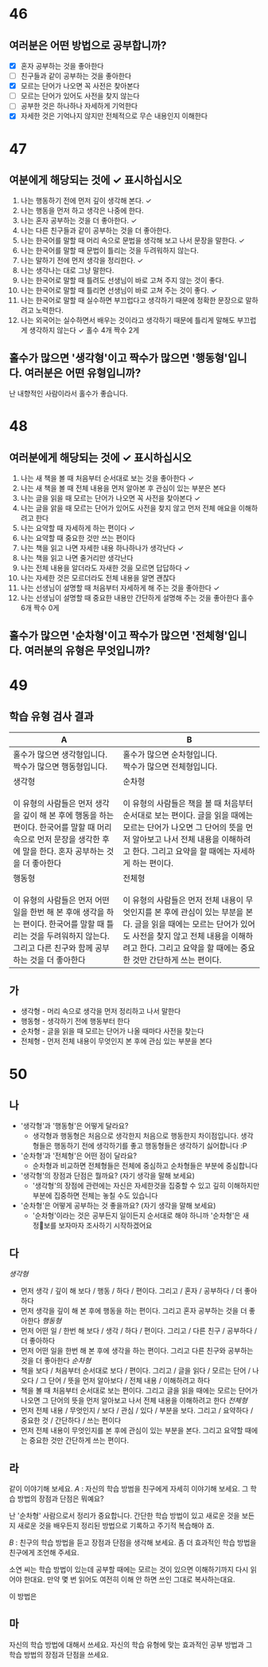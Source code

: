 # 46
## 여러분은 어떤 방법으로 공부합니까?

- [x] 혼자 공부하는 것을 좋아한다
- [ ] 친구들과 같이 공부하는 것을 좋아한다
- [x] 모르는 단어가 나오면 꼭 사전은 찾아본다
- [ ] 모르는 단어가 있어도 사전을 찾지 않는다
- [ ] 공부한 것은 하나하나 자세하게 기억한다
- [x] 자세한 것은 기억나지 않지만 전체적으로 무슨 내용인지 이해한다
# 47
## 여분에게 해당되는 것에 ✓ 표시하십시오
1. 나는 행동하기 전에 먼저 깊이 생각해 본다. ✓
2. 나는 행동을 먼저 하고 생각은 나중에 한다.
3. 나는 혼자 공부하는 것을 더 좋아한다. ✓
4. 나는 다른 친구들과 같이 공부하는 것을 더 좋아한다.
5. 나는 한국어를 말할 때 머리 속으로 문법을 생각해 보고 나서 문장을 말한다. ✓
6. 나는 한국어를 말할 때 문법이 틀리는 것을 두려워하지 않는다.
7. 나는 말하기 전에 먼저 생각을  정리한다. ✓
8. 나는 생각나는 대로 그냥 말한다.
9. 나는 한국어로 말할 때 틀려도 선생님이 바로 고쳐 주지 않는 것이 좋다.
10. 나는 한국어로 말할 때 틀리면 선생님이 바로 고쳐 주는 것이 좋다. ✓
11. 나는 한국어로 말할 때 실수하면 부끄럽다고 생각하기 때문에 정확한 문장으로 말하려고 노력한다.
12. 나는 외국어는 실수하면서 배우는 것이라고 생각하기 때문에 틀리게 말해도 부끄럽게 생각하지 않는다   ✓
홀수 4개 
짝수 2게
## 홀수가 많으면 '생각형'이고 짝수가 많으면 '행동형'입니다. 여러분은 어떤 유형입니까?
난 내향적인 사람이라서 홀수가 좋습니다.

# 48
## 여러분에게 해당되는 것에 ✓ 표시하십시오
1. 나는 새 책을 볼 때 처음부터 순서대로 보는 것을 좋아한다  ✓
2. 나는 새 책을 볼 때 전체 내용을 먼저 알아본 후 관심이 있는 부분은 본다
3. 나는 글을 읽을 때 모르는 단어가 나오면 꼭 사전을 찾아본다  ✓
4. 나는 글을 앍을 때 모르는 단어가 있어도 사전을 찾지 않고 먼저 전체 애요을 이해하려고 한다
5. 나는 요약할 때 자세하게 하는 편이다  ✓
6. 나는 요약할 때 중요한 것만 쓰는 편이다  
7. 나는 책을 읽고 나면 자세한 내용 하나하나가 생각난다  ✓
8. 나는 책을 읽고 나면 줄거리만 생각난다
9. 나는 전체 내용을 알더라도 자새한 것을 모르면 답답하다 ✓
10. 나는 자세한 것은 모르더라도 전체 내용을 알면 괜찮다
11. 나는 선생님이 설명할 때 처음부터 자세하게 해 주는 것을 좋아한다 ✓
12. 나는 선생님이 설명할 때 중요한 내용만 간단하게 설명해 주는 것을 좋아한다
홀수 6개
짝수 0게
## 홀수가 많으면 '순차형'이고 짝수가 많으면 '전체형'입니다. 여러분의 유형은 무엇입니까?


# 49
## 학습 유형 검사 결과

| A                                                                                                             | B                                                                                                                                            |
| ------------------------------------------------------------------------------------------------------------- | -------------------------------------------------------------------------------------------------------------------------------------------- |
| 홀수가 많으면 생각형입니다. <br>짝수가 많으면 행동형입니다.                                                                           | 홀수가 많으면 순차형입니다.<br>짝수가 많으면 전체형입니다.<br>                                                                                                       |
| 생각형<br><br>이 유형의 사람들은 먼저 생각을 깊이 해 본 후에 행동을 하는 편이다. 한국어를 말할 때 머리 속으로 먼저 문장을 생각한 후에 말을 한다. 혼자 공부하는 것을 더 좋아한다    | 순차형<br><br>이 유형의 사람들은 책을 볼 때 처음부터 순서대로 보는 편이다. 글을 읽을 때에는 모르는 단어가 나오면 그 단어의 뜻을 먼저 알아보고 나서 전체 내용을 이해하려고 한다. 그리고 요약을 할 때에는 자세하게 하는 편이다.         |
| 행동형<br><br>이 유형의 사람들은 먼저 어떤 일을 한번 해 본 후애 생각을 하는 편이다. 한국어를 말할 때 틀리는 것을 두려워하지 않는다. 그리고 다른 친구와 함께 공부하는 것을 더 좋아한다 | 전체형<br><br>이 유형의 사람들은 먼저 전체 내용이 무엇인지를 본 후에 관심이 있는 부분을 본다. 글을 읽을 때에는 모르는 단어가 있어도 사전을 찾지 않고 전체 내용을 이해하려고 한다. 그리고 요약을 할 때에는 중요한 것만 간단하게 쓰는 편이다. |
## 가 
* 생각형 - 머리 속으로 생각을 먼저 정리하고 나서 말한다
* 행동형 - 생각하기 전에 행동부터 한다
* 순차형 - 글을 읽을 때 모르는 단어가 나올 때마다 사전을 찾는다
* 전체형 - 먼저 전체 내용이 무엇인지 본 후에 관심 있는 부분을 본다
# 50
## 나
* '생각형'과 '행동형'은 어떻게 달라요?
	* 생각형과 행동형은 처음으로 생각한지 처음으로 행동한지 차이점입니다. 생각형들은 행동하기 전에 생각하기를 좋고 행동형들은 생각하기 싫어합니다 :P
* '순차형'과 '전체형'은 어떤 점이 달라요?
	* 순차형과 비교하면 전체형들은 전체에 중심하고 순차형들은 부분에 중심합니다
* '생각형'의 장점과 단점은 뭘까요? (자기 생각을 말해 보세요)
	* '생각형'의 장점에 관련에는 자신은 자세한것을 집중할 수 있고 깊히 이해하지만 부분에 집중하면 전체는 놓칠 수도 있습니다
* '순차형'은 어떻게 공부하는 것 좋을까요? (자기 생각을 말해 보세요)
	* '순차형'이라는 것은 공부든지 일이든지 순서대로 해야 하니까 '순차형'은 새 정보를 보자마자 조사하기 시작하겠어요
## 다
*생각형* 
- 먼저 생각 / 깊이 해 보다 / 행동 / 하다 / 편이다. 그리고 / 혼자 / 공부하다 / 더 좋아하다 
- 먼저 생각을 깊이 해 본 후에 행동을 하는 편이다. 그리고 혼자 공부하는 것을 더 좋아한다
*행동형* 
- 먼저 어떤 일 / 한번 해 보다 / 생각 / 하다 / 편이다. 그리고 / 다른 친구 / 공부하다 / 더 좋아하다
- 먼저 어떤 일을 한번 해 본 후에 생각을 하는 편이다. 그리고 다른 친구와 공부하는 것을 더 좋아한다
*순차형* 
- 책을 보다 / 처음부터 순서대로 보다 / 편이다. 그리고 / 글을 읽다 / 모르는 단어 / 나오다 / 그 단어 / 뜻을 먼저 알아보다 / 전체 내용 / 이해하려고 하다
- 책을 볼 때 처음부터 순서대로 보는 편이다. 그리고 글을 읽을 때에는 모르는 단어가 나오면 그 단어의 뜻을 먼저 알아보고 나서 전체 내용을 이해하려고 한다
*전체형*
- 먼저 전체 내용 / 무엇인지 / 보다 / 관심 / 있다 / 부분을 보다. 그리고 / 요약하다 / 중요한 것 / 간단하다 / 쓰는 편이다
- 먼저 전체 내용이 무엇인지를 본 후에 관심이 있는 부분을 본다. 그리고 요약할 때에는 중요한 것만 간단하게 쓰는 편이다.
## 라
같이 이야기해 보세요.
*A* : 자신의 학습 방범을 친구에게 자세히 이야기해 보세요. 그 학습 방법의 장점과 단점은 뭐예요?

난 '순차형' 사람으로서 정리가 중요합니다. 간단한 학습 방법이 있고 새로운 것을 보든지 새로운 것을 배우든지 정리된 방법으로 기록하고 주기적 복습해야 죠.

*B* : 친구의 학습 방법을 듣고 장점과 단점을 생각해 보세요. 좀 더 효과적인 학습 방법을 친구에게 조언해 주세요.

소연 씨는 학습 방법이 있는데 공부할 때에는 모르는 것이 있으면 이해하기까지 다시 읽어야 한대요. 만약 몇 번 읽어도 여전히 이해 안 하면 쓰인 그대로 복사하는대요. 

이 방법은 
## 마
자신의 학습 방법에 대해서 쓰세요.
자신의 학습 유형에 맞는 효과적인 공부 방법과 그 학습 방법의 장점과 단점을 쓰세요.

